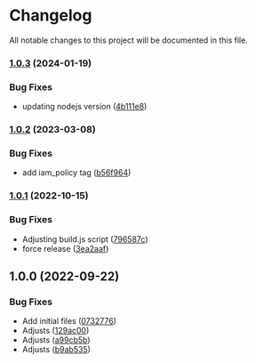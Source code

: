 # Changelog

All notable changes to this project will be documented in this file.

### [1.0.3](https://github.com/ganexcloud/terraform-aws-cloudfront-auth/compare/v1.0.2...v1.0.3) (2024-01-19)


### Bug Fixes

* updating nodejs version ([4b111e8](https://github.com/ganexcloud/terraform-aws-cloudfront-auth/commit/4b111e8779c147e5314c48162feb14e66b9e8ec5))

### [1.0.2](https://github.com/ganexcloud/terraform-aws-cloudfront-auth/compare/v1.0.1...v1.0.2) (2023-03-08)


### Bug Fixes

* add iam_policy tag ([b56f964](https://github.com/ganexcloud/terraform-aws-cloudfront-auth/commit/b56f96489baccfb9d14c9e883413177593ba7afd))

### [1.0.1](https://github.com/ganexcloud/terraform-aws-cloudfront-auth/compare/v1.0.0...v1.0.1) (2022-10-15)


### Bug Fixes

* Adjusting build.js script ([796587c](https://github.com/ganexcloud/terraform-aws-cloudfront-auth/commit/796587cd72ef1b4c538a0842b888fbeb11259843))
* force release ([3ea2aaf](https://github.com/ganexcloud/terraform-aws-cloudfront-auth/commit/3ea2aaf3aadf9091ae5584f0249c743aee132f80))

## 1.0.0 (2022-09-22)


### Bug Fixes

* Add initial files ([0732776](https://github.com/ganexcloud/terraform-aws-cloudfront-auth/commit/07327766688fe6c0cb1b5407e2b4a85acc719a81))
* Adjusts ([129ac00](https://github.com/ganexcloud/terraform-aws-cloudfront-auth/commit/129ac006f2dc8b03a8229b5cdd6eee660928d269))
* Adjusts ([a99cb5b](https://github.com/ganexcloud/terraform-aws-cloudfront-auth/commit/a99cb5b8d0d6f9efbf7de0378eeab1c72b967174))
* Adjusts ([b9ab535](https://github.com/ganexcloud/terraform-aws-cloudfront-auth/commit/b9ab535d98ef81f1f22d6aaee1b81b5beaa06749))
